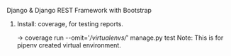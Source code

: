 Django & Django REST Framework with Bootstrap

1. Install: coverage, for testing reports.
 
    -> coverage run --omit='*/virtualenvs/*' manage.py test
 Note: This is for pipenv created virtual environment.

